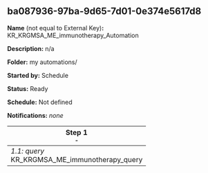 ## ba087936-97ba-9d65-7d01-0e374e5617d8

**Name** (not equal to External Key)**:** KR_KRGMSA_ME_immunotherapy_Automation

**Description:** n/a

**Folder:** my automations/

**Started by:** Schedule

**Status:** Ready

**Schedule:** Not defined

**Notifications:** _none_


| Step 1<br>_<small>-</small>_ |
| --- |
| _1.1: query_<br>KR_KRGMSA_ME_immunotherapy_query |
